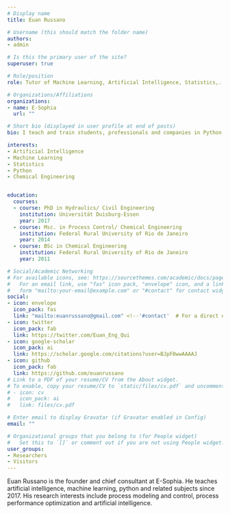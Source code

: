 ```yaml
---
# Display name
title: Euan Russano

# Username (this should match the folder name)
authors:
- admin

# Is this the primary user of the site?
superuser: true

# Role/position
role: Tutor of Machine Learning, Artificial Intelligence, Statistics,...

# Organizations/Affiliations
organizations:
- name: E-Sophia
  url: ""

# Short bio (displayed in user profile at end of posts)
bio: I teach and train students, professionals and companies in Python, R, Machine Learning, Data Science and Statistics, among other subjects of interest.

interests:
- Artificial Intelligence
- Machine Learning
- Statistics
- Python
- Chemical Engineering


education:
  courses:
  - course: PhD in Hydraulics/ Civil Engineering
    institution: Universität Duisburg-Essen
    year: 2017
  - course: Msc. in Process Control/ Chemical Engineering
    institution: Federal Rural University of Rio de Janeiro
    year: 2014
  - course: BSc in Chemical Engineering
    institution: Federal Rural University of Rio de Janeiro
    year: 2011

# Social/Academic Networking
# For available icons, see: https://sourcethemes.com/academic/docs/page-builder/#icons
#   For an email link, use "fas" icon pack, "envelope" icon, and a link in the
#   form "mailto:your-email@example.com" or "#contact" for contact widget.
social:
- icon: envelope
  icon_pack: fas
  link: "mailto:euanrussano@gmail.com" <!--'#contact'  # For a direct email link, use "mailto:test@example.org".-->
- icon: twitter
  icon_pack: fab
  link: https://twitter.com/Euan_Eng_Qui
- icon: google-scholar
  icon_pack: ai
  link: https://scholar.google.com/citations?user=BJpF0wwAAAAJ
- icon: github
  icon_pack: fab
  link: https://github.com/euanrussano
# Link to a PDF of your resume/CV from the About widget.
# To enable, copy your resume/CV to `static/files/cv.pdf` and uncomment the lines below.
# - icon: cv
#   icon_pack: ai
#   link: files/cv.pdf

# Enter email to display Gravatar (if Gravatar enabled in Config)
email: ""

# Organizational groups that you belong to (for People widget)
#   Set this to `[]` or comment out if you are not using People widget.
user_groups:
- Researchers
- Visitors
---
```


Euan Russano is the founder and chief consultant at E-Sophia. He teaches artificial intelligence, machine learning, python and related subjects since 2017. His research interests include process modeling and control, process performance optimization and artificial intelligence.